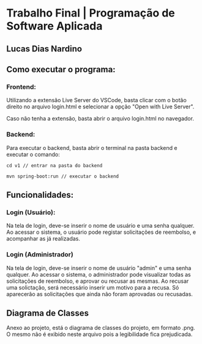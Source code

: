 # Trabalho Final | Programação de Software Aplicada

## Lucas Dias Nardino


## Como executar o programa:

### Frontend:

Utilizando a extensão Live Server do VSCode, basta clicar com o botão direito no arquivo login.html e selecionar a opção "Open with Live Server".

Caso não tenha a extensão, basta abrir o arquivo login.html no navegador.


### Backend:

Para executar o backend, basta abrir o terminal na pasta backend e executar o comando:

``````
cd v1 // entrar na pasta do backend

mvn spring-boot:run // executar o backend
``````


## Funcionalidades:

### Login (Usuário):

Na tela de login, deve-se inserir o nome de usuário e uma senha qualquer.
Ao acessar o sistema, o usuário pode registar solicitações de reembolso, e acompanhar as já realizadas.

### Login (Administrador)

Na tela de login, deve-se inserir o nome de usuário "admin" e uma senha qualquer.
Ao acessar o sistema, o administrador pode visualizar todas as solicitações de reembolso, e aprovar ou recusar as mesmas. Ao recusar uma solictação, será necessário inserir um motivo para a recusa.
Só aparecerão as solicitações que ainda não foram aprovadas ou recusadas.


## Diagrama de Classes

Anexo ao projeto, está o diagrama de classes do projeto, em formato .png. O mesmo não é exibido neste arquivo pois a legibilidade fica prejudicada.



